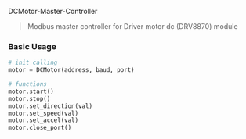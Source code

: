 DCMotor-Master-Controller
> Modbus master controller for Driver motor dc (DRV8870) module

### Basic Usage
```py
# init calling
motor = DCMotor(address, baud, port)

# functions
motor.start()
motor.stop()
motor.set_direction(val)
motor.set_speed(val)
motor.set_accel(val)
motor.close_port()
```